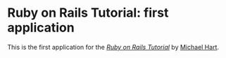 # Ruby on Rails Tutorial: first application

This is the first application for the
[*Ruby on Rails Tutorial*](http://railstutorial.org/)
by [Michael Hart](http://michaelhartl.com/).